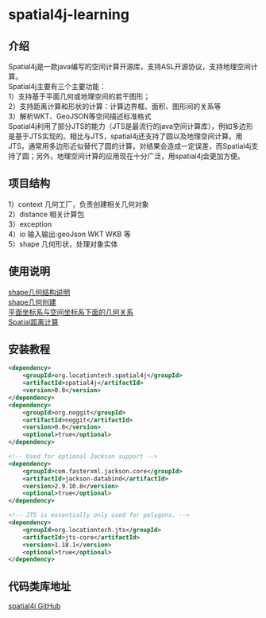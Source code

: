 # spatial4j-learning

## 介绍
Spatial4j是一款java编写的空间计算开源库，支持ASL开源协议，支持地理空间计算。<br>
Spatial4j主要有三个主要功能：<br>
1）支持基于平面几何或地理空间的若干图形；<br>
2）支持距离计算和形状的计算：计算边界框、面积、图形间的关系等<br>
3）解析WKT、GeoJSON等空间描述标准格式<br>
Spatial4j利用了部分JTS的能力（JTS是最流行的java空间计算库），例如多边形是基于JTS实现的。相比与JTS，spatial4j还支持了圆以及地理空间计算。用JTS，通常用多边形近似替代了圆的计算，对结果会造成一定误差，而Spatial4j支持了圆；另外，地理空间计算的应用现在十分广泛，用spatial4j会更加方便。

## 项目结构
1）context  几何工厂，负责创建相关几何对象<br>
2）distance 相关计算包 <br>
3）exception  <br>
4）io  输入输出:geoJson WKT WKB 等 <br>
5）shape 几何形状，处理对象实体  <br>
## 使用说明
[shape几何结构说明](docs/shape/shape.md)<br>
[shape几何创建](docs/shape/shape-create.md)<br>
[平面坐标系与空间坐标系下面的几何关系](docs/shape/shape-relate.md)<br>
[Spatial距离计算](docs/shape/spatial4j-distance.md)<br>
## 安装教程
```xml
<dependency>
    <groupId>org.locationtech.spatial4j</groupId>
    <artifactId>spatial4j</artifactId>
    <version>0.8</version>
</dependency>
<dependency>
    <groupId>org.noggit</groupId>
    <artifactId>noggit</artifactId>
    <version>0.8</version>
    <optional>true</optional>
</dependency>

<!-- Used for optional Jackson support -->
<dependency>
    <groupId>com.fasterxml.jackson.core</groupId>
    <artifactId>jackson-databind</artifactId>
    <version>2.9.10.8</version>
    <optional>true</optional>
</dependency>

<!-- JTS is essentially only used for polygons. -->
<dependency>
    <groupId>org.locationtech.jts</groupId>
    <artifactId>jts-core</artifactId>
    <version>1.18.1</version>
    <optional>true</optional>
</dependency>
```
## 代码类库地址
[spatial4j GitHub](https://github.com/locationtech/spatial4j)
